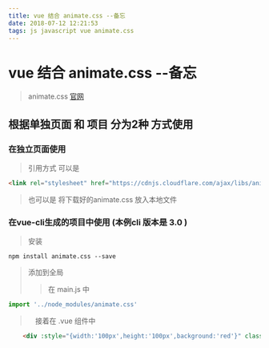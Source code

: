 ```yaml
---
title: vue 结合 animate.css --备忘
date: 2018-07-12 12:21:53
tags: js javascript vue animate.css
---
```


# vue 结合 animate.css --备忘

> animate.css [官网](https://daneden.github.io/animate.css/)

## 根据单独页面 和 项目 分为2种 方式使用

### 在独立页面使用

> 引用方式 可以是

``` html
<link rel="stylesheet" href="https://cdnjs.cloudflare.com/ajax/libs/animate.css/3.5.2/animate.min.css">
```

> 也可以是 将下载好的animate.css 放入本地文件

### 在vue-cli生成的项目中使用 (本例cli 版本是 3.0 )

> 安装

``` bath
npm install animate.css --save

```

> 添加到全局
>> 在 main.js 中

``` js
import '../node_modules/animate.css'
```

>　接着在 .vue 组件中

``` html
    <div :style="{width:'100px',height:'100px',background:'red'}" class="animated ounceInLeft"></div>
```